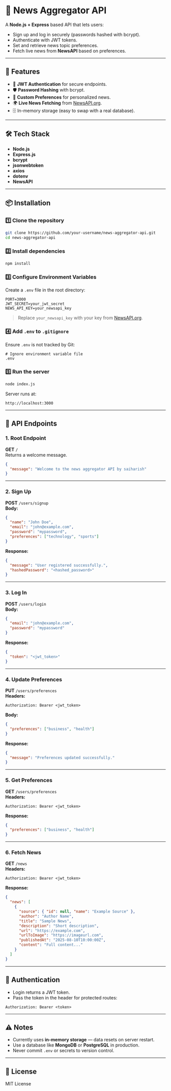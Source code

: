 # 📰 News Aggregator API

A **Node.js + Express** based API that lets users:
- Sign up and log in securely (passwords hashed with bcrypt).
- Authenticate with JWT tokens.
- Set and retrieve news topic preferences.
- Fetch live news from **NewsAPI** based on preferences.

---

## 🚀 Features
- 🔐 **JWT Authentication** for secure endpoints.
- 🛡 **Password Hashing** with bcrypt.
- 🎯 **Custom Preferences** for personalized news.
- 🌍 **Live News Fetching** from [NewsAPI.org](https://newsapi.org/).
- 🗄 In-memory storage (easy to swap with a real database).

---

## 🛠 Tech Stack
- **Node.js**
- **Express.js**
- **bcrypt**
- **jsonwebtoken**
- **axios**
- **dotenv**
- **NewsAPI**

---

## 📦 Installation

### 1️⃣ Clone the repository
```bash
git clone https://github.com/your-username/news-aggregator-api.git
cd news-aggregator-api
```

### 2️⃣ Install dependencies
```bash
npm install
```

### 3️⃣ Configure Environment Variables  
Create a `.env` file in the root directory:
```
PORT=3000
JWT_SECRET=your_jwt_secret
NEWS_API_KEY=your_newsapi_key
```
> Replace `your_newsapi_key` with your key from [NewsAPI.org](https://newsapi.org/).

### 4️⃣ Add `.env` to `.gitignore`
Ensure `.env` is not tracked by Git:
```
# Ignore environment variable file
.env
```

### 5️⃣ Run the server
```bash
node index.js
```
Server runs at:
```
http://localhost:3000
```

---

## 📡 API Endpoints

### **1. Root Endpoint**
**GET** `/`  
Returns a welcome message.
```json
{
  "message": "Welcome to the news aggregator API by saiharish"
}
```

---

### **2. Sign Up**
**POST** `/users/signup`  
**Body:**
```json
{
  "name": "John Doe",
  "email": "john@example.com",
  "password": "mypassword",
  "preferences": ["technology", "sports"]
}
```
**Response:**
```json
{
  "message": "User registered successfully.",
  "hashedPassword": "<hashed_password>"
}
```

---

### **3. Log In**
**POST** `/users/login`  
**Body:**
```json
{
  "email": "john@example.com",
  "password": "mypassword"
}
```
**Response:**
```json
{
  "token": "<jwt_token>"
}
```

---

### **4. Update Preferences**
**PUT** `/users/preferences`  
**Headers:**
```
Authorization: Bearer <jwt_token>
```
**Body:**
```json
{
  "preferences": ["business", "health"]
}
```
**Response:**
```json
{
  "message": "Preferences updated successfully."
}
```

---

### **5. Get Preferences**
**GET** `/users/preferences`  
**Headers:**
```
Authorization: Bearer <jwt_token>
```
**Response:**
```json
{
  "preferences": ["business", "health"]
}
```

---

### **6. Fetch News**
**GET** `/news`  
**Headers:**
```
Authorization: Bearer <jwt_token>
```
**Response:**
```json
{
  "news": [
    {
      "source": { "id": null, "name": "Example Source" },
      "author": "Author Name",
      "title": "Sample News",
      "description": "Short description",
      "url": "https://example.com",
      "urlToImage": "https://imageurl.com",
      "publishedAt": "2025-08-10T10:00:00Z",
      "content": "Full content..."
    }
  ]
}
```

---

## 🔐 Authentication
- Login returns a JWT token.
- Pass the token in the header for protected routes:
```
Authorization: Bearer <token>
```

---

## ⚠️ Notes
- Currently uses **in-memory storage** — data resets on server restart.
- Use a database like **MongoDB** or **PostgreSQL** in production.
- Never commit `.env` or secrets to version control.

---

## 📜 License
MIT License
